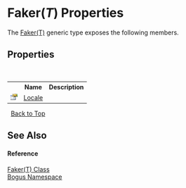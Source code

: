 # Faker(*T*) Properties
 

The <a href="T_Bogus_Faker_1">Faker(T)</a> generic type exposes the following members.


## Properties
&nbsp;<table><tr><th></th><th>Name</th><th>Description</th></tr><tr><td>![Public property](media/pubproperty.gif "Public property")</td><td><a href="P_Bogus_Faker_1_Locale">Locale</a></td><td /></tr></table>&nbsp;
<a href="#faker(*t*)-properties">Back to Top</a>

## See Also


#### Reference
<a href="T_Bogus_Faker_1">Faker(T) Class</a><br /><a href="N_Bogus">Bogus Namespace</a><br />